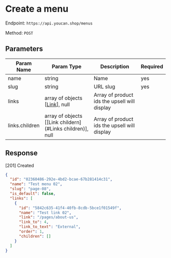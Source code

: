# Create a menu

Endpoint: `https://api.youcan.shop/menus`

Method: `POST`

## Parameters

| Param Name | Param Type | Description | Required |
| --- | --- | --- | --- |
| name | string | Name | yes |
| slug | string | URL slug | yes |
| links |  array of objects [[Link](#link)], null | Array of product ids the upsell will display |
| links.children    |  array of objects [[Link childern](#Links children)], null | Array of product ids the upsell will display |

## Response

[201] Created

```json
{
  "id": "02360486-292e-4bd2-bcae-67b281414c31",
  "name": "Test menu 02",
  "slug": "page-08",
  "is_default": false,
  "links": [
    {
      "id": "5842c635-41f4-40fb-8cdb-5bce1f01549f",
      "name": "Test link 02",
      "link": "/pages/about-us",
      "link_to": 4,
      "link_to_text": "External",
      "order": 1,
      "children": []
    }
  ]
}
```
